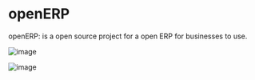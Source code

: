# openERP
openERP: is a open source project for a open ERP for businesses to use.



![image](https://user-images.githubusercontent.com/38886930/126584501-31ba227e-79ce-495e-97a0-9cd46ae2a187.png)

![image](https://user-images.githubusercontent.com/38886930/126584627-97dda151-3017-401b-988a-b12c1a0bb90f.png)
